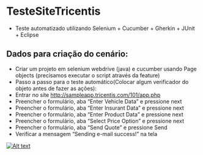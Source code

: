 # TesteSiteTricentis
 - Teste automatizado utilizando Selenium + Cucumber + Gherkin + JUnit + Eclipse

## Dados para criação do cenário:
- Criar um projeto em selenium webdrive (java)  e cucumber usando Page objects (precisamos executar o script através da feature)
- Passo a passo para o teste automático(Colocar algum verificador do objeto antes de fazer as ações): 
- Entrar no site http://sampleapp.tricentis.com/101/app.php
- Preencher o formulário, aba “Enter Vehicle Data” e pressione next
- Preencher o formulário, aba “Enter Insurant Data” e pressione next
- Preencher o formulário, aba “Enter Product Data” e pressione next
- Preencher o formulário, aba “Select Price Option” e pressione next
- Preencher o formulário, aba “Send Quote” e pressione Send
- Verificar a mensagem “Sending e-mail success!” na tela

[![Alt text](https://img.youtube.com/vi/-FLOI8q4xMo/0.jpg)](https://youtu.be/-FLOI8q4xMo)
